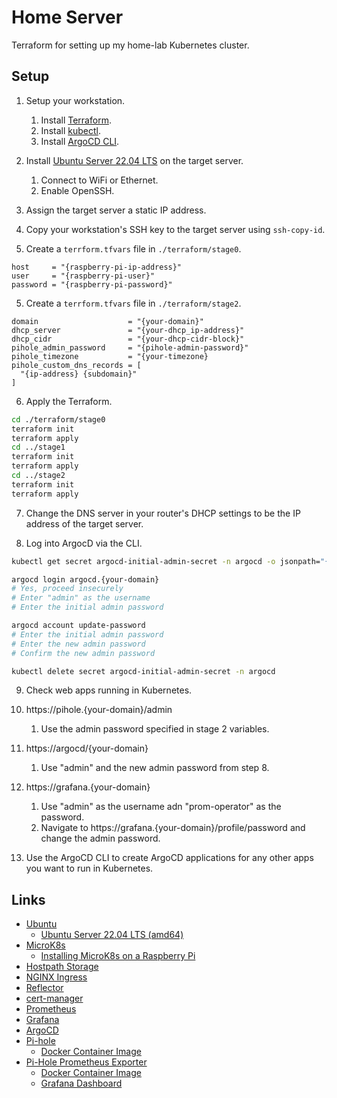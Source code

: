 # Home Server

Terraform for setting up my home-lab Kubernetes cluster.

## Setup

1. Setup your workstation.
   1. Install [Terraform](https://developer.hashicorp.com/terraform/downloads).
   2. Install [kubectl](https://kubernetes.io/docs/tasks/tools/#kubectl).
   3. Install [ArgoCD CLI](https://argo-cd.readthedocs.io/en/stable/cli_installation/).

2. Install [Ubuntu Server 22.04 LTS](https://ubuntu.com/download/server) on the target server.
   1. Connect to WiFi or Ethernet.
   2. Enable OpenSSH.

3. Assign the target server a static IP address.

4. Copy your workstation's SSH key to the target server using `ssh-copy-id`.

5. Create a `terrform.tfvars` file in `./terraform/stage0`.

```
host     = "{raspberry-pi-ip-address}"
user     = "{raspberry-pi-user}"
password = "{raspberry-pi-password}"
```

5. Create a `terrform.tfvars` file in `./terraform/stage2`.

```
domain                    = "{your-domain}"
dhcp_server               = "{your-dhcp_ip-address}"
dhcp_cidr                 = "{your-dhcp-cidr-block}"
pihole_admin_password     = "{pihole-admin-password}"
pihole_timezone           = "{your-timezone}
pihole_custom_dns_records = [
  "{ip-address} {subdomain}"
]
```

6. Apply the Terraform.

```sh
cd ./terraform/stage0
terraform init
terraform apply
cd ../stage1
terraform init
terraform apply
cd ../stage2
terraform init
terraform apply
```

7. Change the DNS server in your router's DHCP settings to be the IP address of the target server.

8. Log into ArgocD via the CLI.

```sh
kubectl get secret argocd-initial-admin-secret -n argocd -o jsonpath="{.data.password}" | base64 -d

argocd login argocd.{your-domain}
# Yes, proceed insecurely
# Enter "admin" as the username
# Enter the initial admin password

argocd account update-password
# Enter the initial admin password
# Enter the new admin password
# Confirm the new admin password

kubectl delete secret argocd-initial-admin-secret -n argocd
```

9.  Check web apps running in Kubernetes.
   1. https://pihole.{your-domain}/admin
      1. Use the admin password specified in stage 2 variables.
   2. https://argocd/{your-domain}
      1. Use "admin" and the new admin password from step 8.
   3. https://grafana.{your-domain}
      1. Use "admin" as the username adn "prom-operator" as the password.
      2. Navigate to https://grafana.{your-domain}/profile/password and change the admin password.

10. Use the ArgoCD CLI to create ArgoCD applications for any other apps you want to run in Kubernetes.

## Links

* [Ubuntu](https://ubuntu.com/)
  * [Ubuntu Server 22.04 LTS (amd64)](https://ubuntu.com/download/server)
* [MicroK8s](https://microk8s.io/)
  * [Installing MicroK8s on a Raspberry Pi](https://microk8s.io/docs/install-raspberry-pi)
* [Hostpath Storage](https://microk8s.io/docs/addon-hostpath-storage)
* [NGINX Ingress](https://github.com/kubernetes/ingress-nginx)
* [Reflector](https://github.com/emberstack/kubernetes-reflector)
* [cert-manager](https://cert-manager.io/)
* [Prometheus](https://prometheus.io/)
* [Grafana](https://grafana.com/)
* [ArgoCD](https://argo-cd.readthedocs.io/en/stable/)
* [Pi-hole](https://pi-hole.net/)
  * [Docker Container Image](https://hub.docker.com/r/pihole/pihole)
* [Pi-Hole Prometheus Exporter](https://github.com/eko/pihole-exporter)
  * [Docker Container Image](https://hub.docker.com/r/ekofr/pihole-exporter)
  * [Grafana Dashboard](https://grafana.com/grafana/dashboards/14475-pi-hole-ui/)